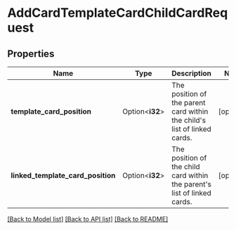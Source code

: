# AddCardTemplateCardChildCardRequest

## Properties

Name | Type | Description | Notes
------------ | ------------- | ------------- | -------------
**template_card_position** | Option<**i32**> | The position of the parent card within the child's list of linked cards. | [optional]
**linked_template_card_position** | Option<**i32**> | The position of the child card within the parent's list of linked cards. | [optional]

[[Back to Model list]](../README.md#documentation-for-models) [[Back to API list]](../README.md#documentation-for-api-endpoints) [[Back to README]](../README.md)


